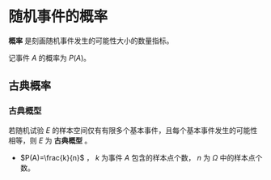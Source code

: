 # 随机事件的概率

**概率** 是刻画随机事件发生的可能性大小的数量指标。

记事件 $A$ 的概率为 $P(A)$。

## 古典概率

### 古典概型
若随机试验 $E$ 的样本空间仅有有限多个基本事件，且每个基本事件发生的可能性相等，则 $E$ 为 **古典概型** 。

* $P(A)=\frac{k}{n}$ ， $k$ 为事件 $A$ 包含的样本点个数， $n$ 为 $\Omega$ 中的样本点个数。